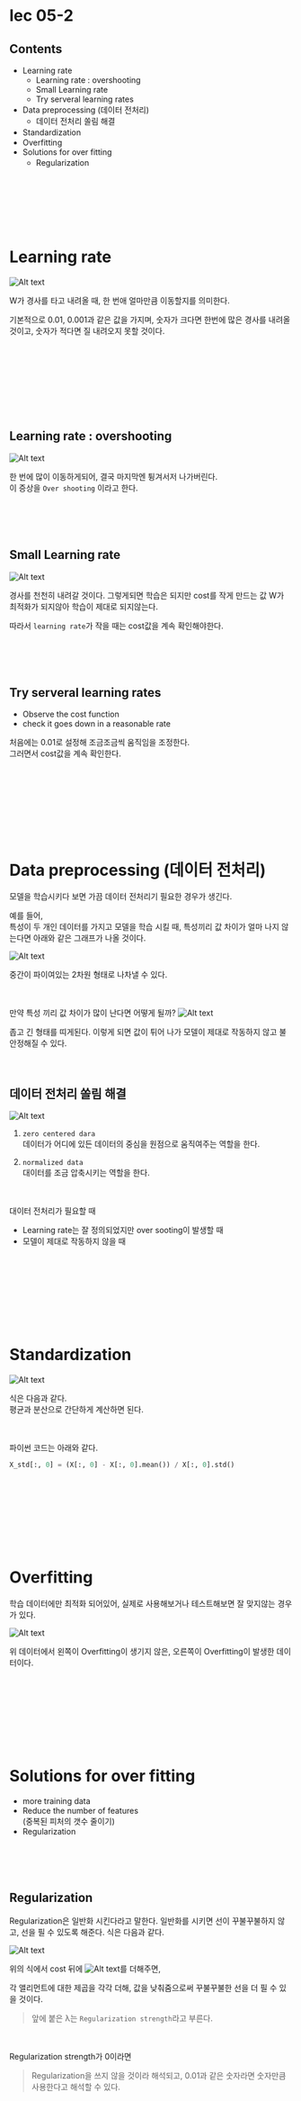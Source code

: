 # lec 05-2

## Contents

- Learning rate
  - Learning rate : overshooting
  - Small Learning rate
  - Try serveral learning rates
- Data preprocessing (데이터 전처리)
  - 데이터 전처리 쏠림 해결
- Standardizationㅤ
- Overfitting
- Solutions for over fitting
  - Regularization
    ㅤ

ㅤ

ㅤ

ㅤ

# Learning rate

![Alt text](image.png)

W가 경사를 타고 내려올 때, 한 번애 얼마만큼 이동할지를 의미한다.

기본적으로 0.01, 0.001과 같은 값을 가지며, 숫자가 크다면 한번에 많은 경사를 내려올 것이고, 숫자가 적다면 질 내려오지 못할 것이다.

ㅤ

ㅤ

ㅤ

ㅤ

## Learning rate : overshooting

![Alt text](image-1.png)

한 번에 많이 이동하게되어, 결국 마지막엔 튕겨서저 나가버린다.  
이 증상을 `Over shooting` 이라고 한다.

ㅤ

ㅤ

## Small Learning rate

![Alt text](image-2.png)

경사를 천천히 내려갈 것이다.
그렇게되면 학습은 되지만 cost를 작게 만드는 값 W가 최적화가 되지않아 학습이 제대로 되지않는다.

따라서 `learning rate`가 작을 때는 cost값을 계속 확인해야한다.

ㅤ

ㅤ

## Try serveral learning rates

- Observe the cost function
- check it goes down in a reasonable rate

처음에는 0.01로 설정해 조금조금씩 움직임을 조정한다.  
그러면서 cost값을 계속 확인한다.

ㅤ

ㅤ

ㅤ

ㅤ

# Data preprocessing (데이터 전처리)

모델을 학습시키다 보면 가끔 데이터 전처리기 필요한 경우가 생긴다.

예를 들어,  
특성이 두 개인 데이터를 가지고 모델을 학습 시킬 때, 특성끼리 값 차이가 얼마 나지 않는다면 아래와 같은 그래프가 나올 것이다.

![Alt text](image-3.png)

중간이 파이여있는 2차원 형태로 나차낼 수 있다.

ㅤ

만약 특성 끼리 값 차이가 많이 난다면 어떻게 될까?
![Alt text](image-4.png)

좁고 긴 형태를 띠게된다. 이렇게 되면 값이 튀어 나가 모델이 제대로 작동하지 않고 불안정해질 수 있다.

ㅤ

## 데이터 전처리 쏠림 해결

![Alt text](image-5.png)

1. `zero centered dara `  
   데이터가 어디에 있든 데이터의 중심을 원점으로 움직여주는 역할을 한다.

2. `normalized data`  
   대이터를 조금 압축시키는 역할을 한다.

ㅤ

대이터 전처리가 필요할 때

- Learning rate는 잘 정의되었지만 over sooting이 발생할 때
- 모델이 제대로 작동하지 않을 때

ㅤ

ㅤ

ㅤ

ㅤ

# Standardization

![Alt text](image-6.png)

식은 다음과 같다.  
평균과 분산으로 간단하게 계산하면 된다.

ㅤ

파이썬 코드는 아래와 같다.

```py
X_std[:, 0] = (X[:, 0] - X[:, 0].mean()) / X[:, 0].std()
```

ㅤ

ㅤ

ㅤ

ㅤ

# Overfitting

학습 데이터에만 최적화 되어있어, 실제로 사용해보거나 테스트해보면 잘 맞지않는 경우가 있다.

![Alt text](image-7.png)

위 데이터에서 왼쪽이 Overfitting이 생기지 않은, 오른쪽이 Overfitting이 발생한 데이터이다.

ㅤ

ㅤ

ㅤ

ㅤ

# Solutions for over fitting

- more training data
- Reduce the number of features  
  (중복된 피처의 갯수 줄이기)
- Regularization

ㅤ

ㅤ

## Regularization

Regularization은 일반화 시킨다라고 말한다.
일반화를 시키면 선이 꾸불꾸불하지 않고, 선을 필 수 있도록 해준다.
식은 다음과 같다.

![Alt text](image-8.png)

위의 식에서 cost 뒤에 ![Alt text](image-9.png)를 더해주면,

각 앨리먼트에 대한 제곱을 각각 더해, 값을 낮춰줌으로써 꾸불꾸불한 선을 더 필 수 있을 것이다.

> 앞에 붙은 λ는 `Regularization strength`라고 부른다.

ㅤ

Regularization strength가 0이라면

> Regularization을 쓰지 않을 것이라 해석되고,
> 0.01과 같은 숫자라면
> 숫자만큼 사용한다고 해석할 수 있다.
